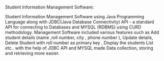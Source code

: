 Student Information Management Software:  

Student Information Management Software using Java Programming Language along with JDBC(Java Database Connectivity)
API - a standard API for connecting to Databases and MYSQL (RDBMS) using CURD methodology.
Management Software included various features such as Add student details (name ,roll number, city , phone number ), Update details, Delete Student with roll number as primary key , Display the students List etc..
with the help of JDBC API and MYSQL made Data collection, storing and retrieving more easier.
